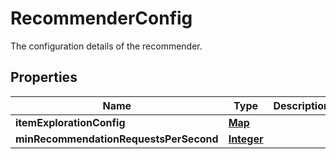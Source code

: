

# RecommenderConfig

The configuration details of the recommender.

## Properties

| Name | Type | Description | Notes |
|------------ | ------------- | ------------- | -------------|
|**itemExplorationConfig** | [**Map**](Map.md) |  |  [optional] |
|**minRecommendationRequestsPerSecond** | [**Integer**](Integer.md) |  |  [optional] |



